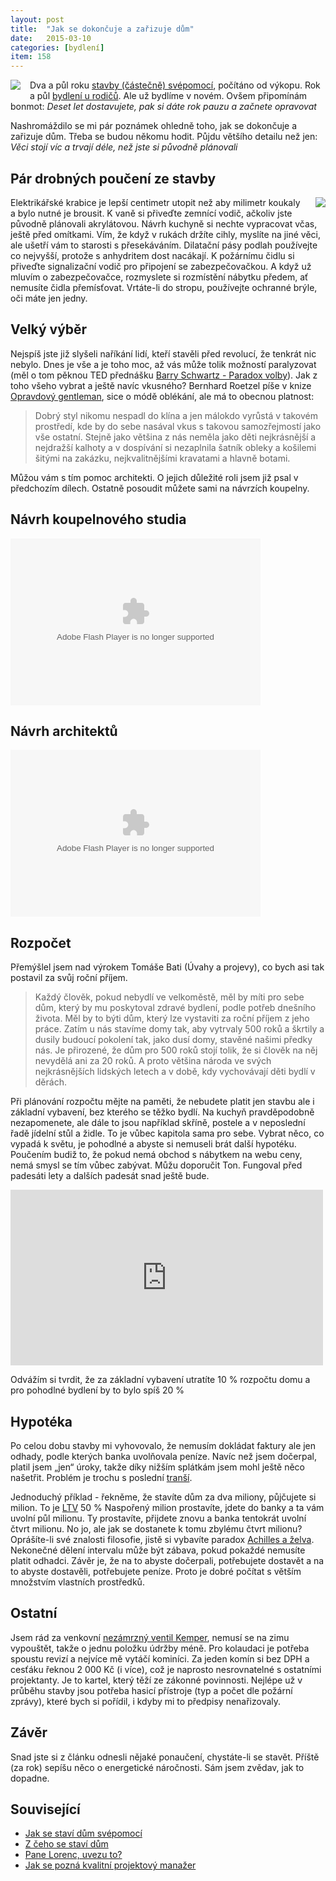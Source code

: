 ```yaml
---
layout: post
title:  "Jak se dokončuje a zařizuje dům"
date:   2015-03-10
categories: [bydlení]
item: 158
---
```

<a href="/assets/2015-03-10/20150310-fasáda.jpg"><img src="/assets/2015-03-10/20150310-fasáda_thumb.jpg" align="left" style="margin: 0px 15px 
15px 
0px"></a>Dva a půl roku <a href="/item/141">stavby (částečně) svépomocí</a>, počítáno od výkopu. Rok a půl <a href="http://tisicvecikteremnedelajiradost.blogspot.cz/2014/03/157-bydleni-u-rodicu.html">bydlení u rodičů</a>. Ale už bydlíme v novém. Ovšem připomínám bonmot: <em>Deset let dostavujete, pak si dáte rok pauzu a začnete opravovat</em>

Nashromáždilo se mi pár poznámek ohledně toho, jak se dokončuje a zařizuje dům. Třeba se budou někomu hodit. Půjdu většího detailu než jen: <em>Věci stojí víc a trvají déle, než jste si původně plánovali</em>
<!--more-->

Pár drobných poučení ze stavby
------

<a href="/assets/2015-03-10/20150310-kuchyň.jpg"><img src="/assets/2015-03-10/20150310-kuchyň_thumb.jpg" align="right" style="margin: 0px 0px 
15px 
15px"></a>Elektrikářské krabice je lepší centimetr utopit než aby milimetr koukaly a bylo nutné je brousit. K vaně si přiveďte zemnící vodič, ačkoliv jste původně plánovali akrylátovou. Návrh kuchyně si nechte vypracovat včas, ještě před omítkami. Vím, že když v rukách držíte cihly, myslíte na jiné věci, ale ušetří vám to starosti s přesekáváním. Dilatační pásy podlah používejte co nejvyšší, protože s anhydritem dost nacákají. K požárnímu čidlu si přiveďte signalizační vodič pro připojení se zabezpečovačkou. A když už mluvím o zabezpečovačce, rozmyslete si rozmístění nábytku předem, ať nemusíte čidla přemísťovat. Vrtáte-li do stropu, používejte ochranné brýle, oči máte jen jedny.

Velký výběr
------

Nejspíš jste již slyšeli naříkání lidí, kteří stavěli před revolucí, že tenkrát nic nebylo. Dnes je vše a je toho moc, až vás může tolik možností paralyzovat (měl o tom pěknou TED přednášku <a href="http://www.ted.com/talks/barry_schwartz_on_the_paradox_of_choice?language=cs">Barry Schwartz - Paradox volby</a>). Jak z toho všeho vybrat a ještě navíc vkusného? Bernhard Roetzel píše v knize <a href="https://www.goodreads.com/review/show/716220723?book_show_action=false">Opravdový gentleman</a>, sice o módě oblékání, ale má to obecnou platnost:

<blockquote>Dobrý styl nikomu nespadl do klína a jen málokdo vyrůstá v takovém prostředí, kde by do sebe nasával vkus s takovou samozřejmostí jako vše ostatní. Stejně jako většina z nás neměla jako děti nejkrásnější a nejdražší kalhoty a v dospívání si nezaplnila šatník obleky a košilemi šitými na zakázku, nejkvalitnějšími kravatami a hlavně botami.</blockquote>

Můžou vám s tím pomoc architekti. O jejich důležité roli jsem již psal v předchozím dílech. Ostatně posoudit můžete sami na návrzích koupelny.

Návrh koupelnového studia
------

<embed type="application/x-shockwave-flash" src="https://photos.gstatic.com/media/slideshow.swf" width="400" height="267" flashvars="host=picasaweb.google.com&hl=cs&feat=flashalbum&RGB=0x000000&feed=https%3A%2F%2Fpicasaweb.google.com%2Fdata%2Ffeed%2Fapi%2Fuser%2F107399094493317618479%2Falbumid%2F6001501586751743377%3Falt%3Drss%26kind%3Dphoto%26hl%3Dcs" pluginspage="http://www.macromedia.com/go/getflashplayer"></embed>

Návrh architektů
------

<embed type="application/x-shockwave-flash" src="https://photos.gstatic.com/media/slideshow.swf" width="400" height="267" flashvars="host=picasaweb.google.com&hl=cs&feat=flashalbum&RGB=0x000000&feed=https%3A%2F%2Fpicasaweb.google.com%2Fdata%2Ffeed%2Fapi%2Fuser%2F107399094493317618479%2Falbumid%2F6001499305733516561%3Falt%3Drss%26kind%3Dphoto%26hl%3Dcs" pluginspage="http://www.macromedia.com/go/getflashplayer"></embed>
 
Rozpočet
------

Přemýšlel jsem nad výrokem <a hef="https://www.goodreads.com/author/quotes/696492.Tom_Ba_a">Tomáše Bati (Úvahy a projevy)</a>, co bych asi tak postavil za svůj roční příjem.

<blockquote>Každý člověk, pokud nebydlí ve velkoměstě, měl by míti pro sebe dům, který by mu poskytoval zdravé bydlení, podle potřeb dnešního života. Měl by to býti dům, který lze vystaviti za roční příjem z jeho práce. Zatím u nás stavíme domy tak, aby vytrvaly 500 roků a škrtily a dusily budoucí pokolení tak, jako dusí domy, stavěné našimi předky nás. Je přirozené, že dům pro 500 roků stojí tolik, že si člověk na něj nevydělá ani za 20 roků. A proto většina národa ve svých nejkrásnějších lidských letech a v době, kdy vychovávají děti bydlí v děrách.</blockquote>

Při plánování rozpočtu mějte na paměti, že nebudete platit jen stavbu ale i základní vybavení, bez kterého se těžko bydlí. Na kuchyň pravděpodobně nezapomenete, ale dále to jsou například skříně, postele a v neposlední řadě jídelní stůl a židle. To je vůbec kapitola sama pro sebe. Vybrat něco, co vypadá k světu, je pohodlné a abyste si nemuseli brát další hypotéku. Poučením budiž to, že pokud nemá obchod s nábytkem na webu ceny, nemá smysl se tím vůbec zabývat. Můžu doporučit Ton. Fungoval před padesáti lety a dalších padesát snad ještě bude.

<iframe width="500" height="281" src="https://www.youtube.com/embed/eIBuQhzJm7I" frameborder="0" allowfullscreen></iframe>

Odvážím si tvrdit, že za základní vybavení utratíte 10&nbsp;% rozpočtu domu a pro pohodlné bydlení by to bylo spíš 20&nbsp;%

Hypotéka
------

Po celou dobu stavby mi vyhovovalo, že nemusím dokládat faktury ale jen odhady, podle kterých banka uvolňovala peníze. Navíc než jsem dočerpal, platil jsem „jen“ úroky, takže díky nižším splátkám jsem mohl ještě něco našetřit. Problém je trochu s poslední <a href="http://cs.wikipedia.org/wiki/Tran%C5%A1e">tranší</a>.

Jednoduchý příklad - řekněme, že stavíte dům za dva miliony, půjčujete si milion. To je <a href="http://cs.wikipedia.org/wiki/Loan_to_value">LTV</a> 50&nbsp;% Naspořený milion prostavíte, jdete do banky a ta vám uvolní půl milionu. Ty prostavíte, přijdete znovu a banka tentokrát uvolní čtvrt milionu. No jo, ale jak se dostanete k tomu zbylému čtvrt milionu? Oprášíte-li své znalosti filosofie, jistě si vybavíte paradox <a href="http://cs.wikipedia.org/wiki/Achilles_a_%C5%BEelva">Achilles a želva</a>. Nekonečné dělení intervalu může být zábava, pokud pokaždé nemusíte platit odhadci. Závěr je, že na to abyste dočerpali, potřebujete dostavět a na to abyste dostavěli, potřebujete peníze. Proto je dobré počítat s větším množstvím vlastních prostředků.

Ostatní
------

Jsem rád za venkovní <a href="http://www.heureka.cz/?h%5Bfraze%5D=nez%C3%A1mrzn%C3%BD+ventil+KEMPER">nezámrzný ventil Kemper</a>, nemusí se na zimu vypouštět, takže o jednu položku údržby méně. Pro kolaudaci je potřeba spoustu revizí a nejvíce mě vytáčí kominíci. Za jeden komín si bez DPH a cesťáku řeknou 2&nbsp;000&nbsp;Kč (i více), což je naprosto nesrovnatelné s ostatními projektanty. Je to kartel, který těží ze zákonné povinnosti. Nejlépe už v průběhu stavby jsou potřeba hasicí přístroje (typ a počet dle požární zprávy), které bych si pořídil, i kdyby mi to předpisy nenařizovaly.

Závěr
------

Snad jste si z článku odnesli nějaké ponaučení, chystáte-li se stavět. Příště (za rok) sepíšu něco o energetické náročnosti. Sám jsem zvědav, jak to dopadne.

Související
------

* <a href="/item/141">Jak se staví dům svépomocí</a>
* <a href="/item/143">Z čeho se staví dům</a>
* <a href="http://tisicvecikteremnedelajiradost.blogspot.cz/2014/07/202-pane-lorenc-uvezu-to.html">Pane Lorenc, uvezu to?</a>
* <a href="/item/108">Jak se pozná kvalitní projektový manažer</a>